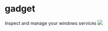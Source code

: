 # gadget
Inspect and manage your windows services
![](https://external-content.duckduckgo.com/iu/?u=https%3A%2F%2Fi.ytimg.com%2Fvi%2Fr8QsDl8xbsg%2Fmaxresdefault.jpg&f=1&nofb=1)
